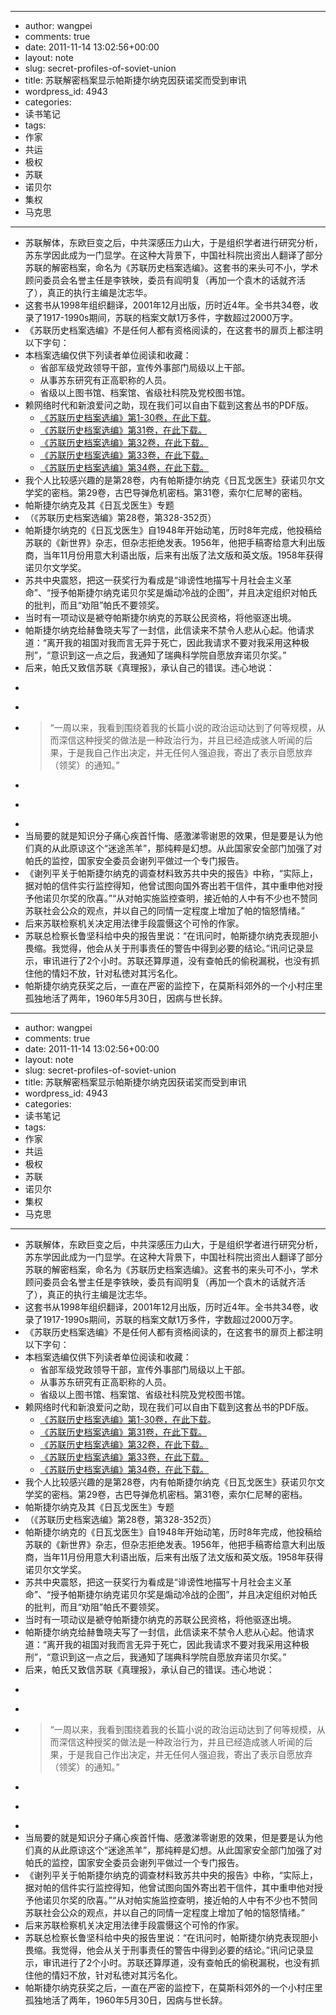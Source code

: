 - --
- author: wangpei
- comments: true
- date: 2011-11-14 13:02:56+00:00
- layout: note
- slug: secret-profiles-of-soviet-union
- title: 苏联解密档案显示帕斯捷尔纳克因获诺奖而受到审讯
- wordpress_id: 4943
- categories:
- 读书笔记
- tags:
- 作家
- 共运
- 极权
- 苏联
- 诺贝尔
- 集权
- 马克思
- --
- 苏联解体，东欧巨变之后，中共深感压力山大，于是组织学者进行研究分析，苏东学因此成为一门显学。在这种大背景下，中国社科院出资出人翻译了部分苏联的解密档案，命名为《苏联历史档案选编》。这套书的来头可不小，学术顾问委员会名誉主任是李铁映，委员有阎明复（再加一个袁木的话就齐活了），真正的执行主编是沈志华。
- 这套书从1998年组织翻译，2001年12月出版，历时近4年。全书共34卷，收录了1917-1990s期间，苏联的档案文献1万多件，字数超过2000万字。
- 《苏联历史档案选编》不是任何人都有资格阅读的，在这套书的扉页上都注明以下字句：
- 本档案选编仅供下列读者单位阅读和收藏：
    - 省部军级党政领导干部，宣传外事部门局级以上干部。
    - 从事苏东研究有正高职称的人员。
    - 省级以上图书馆、档案馆、省级社科院及党校图书馆。
- 赖网络时代和新浪爱问之助，现在我们可以自由下载到这套丛书的PDF版。
    - [《苏联历史档案选编》第1-30卷，在此下载](http://iask.sina.com.cn/u/1649590340/ish?folderid=386128&page=1)。
    - [《苏联历史档案选编》第31卷，在此下载。](http://ishare.iask.sina.com.cn/f/7014698.html)
    - [《苏联历史档案选编》第32卷，在此下载。](http://ishare.iask.sina.com.cn/f/19891355.html)
    - [《苏联历史档案选编》第33卷，在此下载。](http://ishare.iask.sina.com.cn/f/9017355.html)
    - [《苏联历史档案选编》第34卷，在此下载。](http://ishare.iask.sina.com.cn/f/13805799.html)
- 我个人比较感兴趣的是第28卷，内有帕斯捷尔纳克《日瓦戈医生》获诺贝尔文学奖的密档。第29卷，古巴导弹危机密档。第31卷，索尔仁尼琴的密档。
- 帕斯捷尔纳克及其《日瓦戈医生》专题
- （《苏联历史档案选编》第28卷，第328-352页）
- 帕斯捷尔纳克的《日瓦戈医生》自1948年开始动笔，历时8年完成，他投稿给苏联的《新世界》杂志，但杂志拒绝发表。1956年，他把手稿寄给意大利出版商，当年11月份用意大利语出版，后来有出版了法文版和英文版。1958年获得诺贝尔文学奖。
- 苏共中央震怒，把这一获奖行为看成是“诽谤性地描写十月社会主义革命”、“授予帕斯捷尔纳克诺贝尔奖是煽动冷战的企图”，并且决定组织对帕氏的批判，而且“劝阻”帕氏不要领奖。
- 当时有一项动议是褫夺帕斯捷尔纳克的苏联公民资格，将他驱逐出境。
- 帕斯捷尔纳克给赫鲁晓夫写了一封信，此信读来不禁令人悲从心起。他请求道：“离开我的祖国对我而言无异于死亡，因此我请求不要对我采用这种极刑”，“意识到这一点之后，我通知了瑞典科学院自愿放弃诺贝尔奖。”
- 后来，帕氏又致信苏联《真理报》，承认自己的错误。违心地说：
- <blockquote>
- > 
- > “一周以来，我看到围绕着我的长篇小说的政治运动达到了何等规模，从而深信这种授奖的做法是一种政治行为，并且已经造成骇人听闻的后果，于是我自己作出决定，并无任何人强迫我，寄出了表示自愿放弃（领奖）的通知。”
- > 
- > 
- </blockquote>
- 当局要的就是知识分子痛心疾首忏悔、感激涕零谢恩的效果，但是要是认为他们真的从此原谅这个“迷途羔羊”，那纯粹是幻想。从此国家安全部门加强了对帕氏的监控，国家安全委员会谢列平做过一个专门报告。
- 《谢列平关于帕斯捷尔纳克的调查材料致苏共中央的报告》中称，“实际上，据对帕的信件实行监控得知，他曾试图向国外寄出若干信件，其中重申他对授予他诺贝尔奖的欣喜。”“从对帕实施监控查明，接近帕的人中有不少也不赞同苏联社会公众的观点，并以自己的同情一定程度上增加了帕的恼怒情绪。”
- 后来苏联检察机关决定用法律手段震慑这个可怜的作家。
- 苏联总检察长鲁坚科给中央的报告里说：“在讯问时，帕斯捷尔纳克表现胆小畏缩。我觉得，他会从关于刑事责任的警告中得到必要的结论。”讯问记录显示，审讯进行了2个小时。苏联还算厚道，没有查帕氏的偷税漏税，也没有抓住他的情妇不放，针对私徳对其污名化。
- 帕斯捷尔纳克获奖之后，一直在严密的监控下，在莫斯科郊外的一个小村庄里孤独地活了两年，1960年5月30日，因病与世长辞。
- --
- author: wangpei
- comments: true
- date: 2011-11-14 13:02:56+00:00
- layout: note
- slug: secret-profiles-of-soviet-union
- title: 苏联解密档案显示帕斯捷尔纳克因获诺奖而受到审讯
- wordpress_id: 4943
- categories:
- 读书笔记
- tags:
- 作家
- 共运
- 极权
- 苏联
- 诺贝尔
- 集权
- 马克思
- --
- 苏联解体，东欧巨变之后，中共深感压力山大，于是组织学者进行研究分析，苏东学因此成为一门显学。在这种大背景下，中国社科院出资出人翻译了部分苏联的解密档案，命名为《苏联历史档案选编》。这套书的来头可不小，学术顾问委员会名誉主任是李铁映，委员有阎明复（再加一个袁木的话就齐活了），真正的执行主编是沈志华。
- 这套书从1998年组织翻译，2001年12月出版，历时近4年。全书共34卷，收录了1917-1990s期间，苏联的档案文献1万多件，字数超过2000万字。
- 《苏联历史档案选编》不是任何人都有资格阅读的，在这套书的扉页上都注明以下字句：
- 本档案选编仅供下列读者单位阅读和收藏：
    - 省部军级党政领导干部，宣传外事部门局级以上干部。
    - 从事苏东研究有正高职称的人员。
    - 省级以上图书馆、档案馆、省级社科院及党校图书馆。
- 赖网络时代和新浪爱问之助，现在我们可以自由下载到这套丛书的PDF版。
    - [《苏联历史档案选编》第1-30卷，在此下载](http://iask.sina.com.cn/u/1649590340/ish?folderid=386128&page=1)。
    - [《苏联历史档案选编》第31卷，在此下载。](http://ishare.iask.sina.com.cn/f/7014698.html)
    - [《苏联历史档案选编》第32卷，在此下载。](http://ishare.iask.sina.com.cn/f/19891355.html)
    - [《苏联历史档案选编》第33卷，在此下载。](http://ishare.iask.sina.com.cn/f/9017355.html)
    - [《苏联历史档案选编》第34卷，在此下载。](http://ishare.iask.sina.com.cn/f/13805799.html)
- 我个人比较感兴趣的是第28卷，内有帕斯捷尔纳克《日瓦戈医生》获诺贝尔文学奖的密档。第29卷，古巴导弹危机密档。第31卷，索尔仁尼琴的密档。
- 帕斯捷尔纳克及其《日瓦戈医生》专题
- （《苏联历史档案选编》第28卷，第328-352页）
- 帕斯捷尔纳克的《日瓦戈医生》自1948年开始动笔，历时8年完成，他投稿给苏联的《新世界》杂志，但杂志拒绝发表。1956年，他把手稿寄给意大利出版商，当年11月份用意大利语出版，后来有出版了法文版和英文版。1958年获得诺贝尔文学奖。
- 苏共中央震怒，把这一获奖行为看成是“诽谤性地描写十月社会主义革命”、“授予帕斯捷尔纳克诺贝尔奖是煽动冷战的企图”，并且决定组织对帕氏的批判，而且“劝阻”帕氏不要领奖。
- 当时有一项动议是褫夺帕斯捷尔纳克的苏联公民资格，将他驱逐出境。
- 帕斯捷尔纳克给赫鲁晓夫写了一封信，此信读来不禁令人悲从心起。他请求道：“离开我的祖国对我而言无异于死亡，因此我请求不要对我采用这种极刑”，“意识到这一点之后，我通知了瑞典科学院自愿放弃诺贝尔奖。”
- 后来，帕氏又致信苏联《真理报》，承认自己的错误。违心地说：
- <blockquote>
- > 
- > “一周以来，我看到围绕着我的长篇小说的政治运动达到了何等规模，从而深信这种授奖的做法是一种政治行为，并且已经造成骇人听闻的后果，于是我自己作出决定，并无任何人强迫我，寄出了表示自愿放弃（领奖）的通知。”
- > 
- > 
- </blockquote>
- 当局要的就是知识分子痛心疾首忏悔、感激涕零谢恩的效果，但是要是认为他们真的从此原谅这个“迷途羔羊”，那纯粹是幻想。从此国家安全部门加强了对帕氏的监控，国家安全委员会谢列平做过一个专门报告。
- 《谢列平关于帕斯捷尔纳克的调查材料致苏共中央的报告》中称，“实际上，据对帕的信件实行监控得知，他曾试图向国外寄出若干信件，其中重申他对授予他诺贝尔奖的欣喜。”“从对帕实施监控查明，接近帕的人中有不少也不赞同苏联社会公众的观点，并以自己的同情一定程度上增加了帕的恼怒情绪。”
- 后来苏联检察机关决定用法律手段震慑这个可怜的作家。
- 苏联总检察长鲁坚科给中央的报告里说：“在讯问时，帕斯捷尔纳克表现胆小畏缩。我觉得，他会从关于刑事责任的警告中得到必要的结论。”讯问记录显示，审讯进行了2个小时。苏联还算厚道，没有查帕氏的偷税漏税，也没有抓住他的情妇不放，针对私徳对其污名化。
- 帕斯捷尔纳克获奖之后，一直在严密的监控下，在莫斯科郊外的一个小村庄里孤独地活了两年，1960年5月30日，因病与世长辞。
